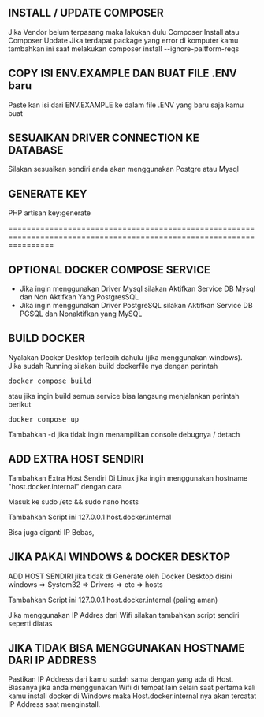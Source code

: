 ## INSTALL / UPDATE COMPOSER
Jika Vendor belum terpasang maka lakukan dulu Composer Install atau Composer Update
Jika terdapat package yang error di komputer kamu tambahkan ini saat melakukan composer install --ignore-paltform-reqs

## COPY ISI ENV.EXAMPLE DAN BUAT FILE .ENV baru 
Paste kan isi dari ENV.EXAMPLE ke dalam file .ENV yang baru saja kamu buat

## SESUAIKAN DRIVER CONNECTION KE DATABASE
Silakan sesuaikan sendiri anda akan menggunakan Postgre atau Mysql

## GENERATE KEY
PHP artisan key:generate


======================================================================================================================


## OPTIONAL DOCKER COMPOSE SERVICE
- Jika ingin menggunakan Driver Mysql silakan Aktifkan Service DB Mysql dan Non Aktifkan Yang PostgresSQL
- Jika ingin menggunakan Driver PostgreSQL silakan Aktifkan Service DB PGSQL dan Nonaktifkan yang MySQL

## BUILD DOCKER
Nyalakan Docker Desktop terlebih dahulu (jika menggunakan windows).
Jika sudah Running silakan build dockerfile nya dengan perintah

<pre>docker compose build</pre>

atau jika ingin build semua service bisa langsung menjalankan perintah berikut

<pre>docker compose up</pre>
Tambahkan -d jika tidak ingin menampilkan console debugnya / detach

## ADD EXTRA HOST SENDIRI

Tambahkan Extra Host Sendiri Di Linux jika ingin menggunakan hostname "host.docker.internal" dengan cara

Masuk ke sudo /etc && sudo nano hosts

Tambahkan Script ini 
127.0.0.1 host.docker.internal

Bisa juga diganti IP Bebas,

## JIKA PAKAI WINDOWS & DOCKER DESKTOP
ADD HOST SENDIRI jika tidak di Generate oleh Docker Desktop disini
windows => System32 => Drivers => etc => hosts

Tambahkan Script ini
127.0.0.1 host.docker.internal (paling aman)

Jika menggunakan IP Addres dari Wifi silakan tambahkan script sendiri seperti diatas

## JIKA TIDAK BISA MENGGUNAKAN HOSTNAME DARI IP ADDRESS 
Pastikan IP Address dari kamu sudah sama dengan yang ada di Host. Biasanya jika anda menggunakan Wifi di tempat lain selain saat pertama
kali kamu install docker di Windows maka Host.docker.internal nya akan tercatat IP Address saat menginstall.